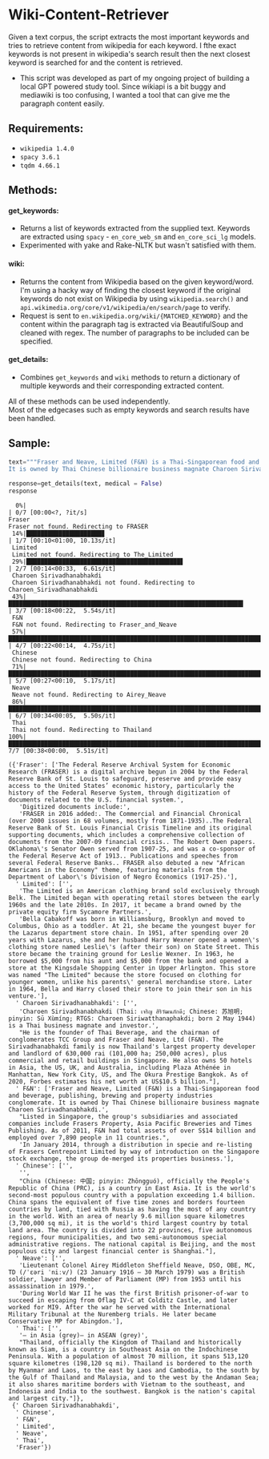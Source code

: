 # Wiki-Content-Retriever

Given a text corpus, the script extracts the most important keywords and tries to retrieve content from wikipedia for each keyword. I fthe exact keywords is not present in wikipedia's search result then the next closest keyword is searched for and the content is retrieved.

- This script was developed as part of my ongoing project of building a local GPT powered study tool. Since wikiapi is a bit buggy and mediawiki is too confusing, I wanted a tool that can give me the paragraph content easily. 

## Requirements:
- `wikipedia 1.4.0`
- `spacy 3.6.1`
- `tqdm 4.66.1`

## Methods:
#### get_keywords:
- Returns a list of keywords extracted from the supplied text. Keywords are extracted using `spacy` - `en_core_web_sm` and `en_core_sci_lg` models.
- Experimented with yake and Rake-NLTK but wasn't satisfied with them.

#### wiki:
- Returns the content from Wikipedia based on the given keyword/word. I'm using a hacky way of finding the closest keyword if the original keywords do not exist on Wikipedia by using `wikipedia.search()` and `api.wikimedia.org/core/v1/wikipedia/en/search/page` to verify.
- Request is sent to `en.wikipedia.org/wiki/{MATCHED_KEYWORD}`  and the content within the paragraph tag is extracted via BeautifulSoup and cleaned with regex. The number of paragraphs to be included can be specified.

#### get_details:
- Combines `get_keywords` and `wiki` methods to return a dictionary of multiple keywords and their corresponding extracted content.

All of these methods can be used independently.  
Most of the edgecases such as empty keywords and search results have been handled.

## Sample:

```python
text="""Fraser and Neave, Limited (F&N) is a Thai-Singaporean food and beverage, publishing, brewing and property industries conglomerate.
It is owned by Thai Chinese billionaire business magnate Charoen Sirivadhanabhakdi."""

response=get_details(text, medical = False)
response
```
```
  0%|                                                                                                                                                                 | 0/7 [00:00<?, ?it/s]
Fraser
Fraser not found. Redirecting to FRASER
 14%|█████████████████████▊                                                                                                                                   | 1/7 [00:10<01:00, 10.13s/it]
 Limited
 Limited not found. Redirecting to The_Limited
 29%|███████████████████████████████████████████▋                                                                                                             | 2/7 [00:14<00:33,  6.61s/it]
 Charoen Sirivadhanabhakdi
 Charoen Sirivadhanabhakdi not found. Redirecting to Charoen_Sirivadhanabhakdi
 43%|█████████████████████████████████████████████████████████████████▌                                                                                       | 3/7 [00:18<00:22,  5.54s/it]
 F&N
 F&N not found. Redirecting to Fraser_and_Neave
 57%|███████████████████████████████████████████████████████████████████████████████████████▍                                                                 | 4/7 [00:22<00:14,  4.75s/it]
 Chinese
 Chinese not found. Redirecting to China
 71%|█████████████████████████████████████████████████████████████████████████████████████████████████████████████▎                                           | 5/7 [00:27<00:10,  5.17s/it]
 Neave
 Neave not found. Redirecting to Airey_Neave
 86%|███████████████████████████████████████████████████████████████████████████████████████████████████████████████████████████████████▏                     | 6/7 [00:34<00:05,  5.50s/it]
 Thai
 Thai not found. Redirecting to Thailand
100%|█████████████████████████████████████████████████████████████████████████████████████████████████████████████████████████████████████████████████████████| 7/7 [00:38<00:00,  5.51s/it]
```
```
({'Fraser': ['The Federal Reserve Archival System for Economic Research (FRASER) is a digital archive begun in 2004 by the Federal Reserve Bank of St. Louis to safeguard, preserve and provide easy access to the United States’ economic history, particularly the history of the Federal Reserve System, through digitization of documents related to the U.S. financial system.',
   'Digitized documents include:',
   'FRASER in 2016 added:. The Commercial and Financial Chronical (over 2000 issues in 68 volumes, mostly from 1871-1935)..The Federal Reserve Bank of St. Louis Financial Crisis Timeline and its original supporting documents, which includes a comprehensive collection of documents from the 2007-09 financial crisis.. The Robert Owen papers. OKlahoma\'s Senator Owen served from 1907-25, and was a co-sponsor of the Federal Reserve Act of 1913.. Publications and speeches from several Federal Reserve Banks.. FRASER also debuted a new "African Americans in the Economy" theme, featuring materials from the Department of Labor\'s Division of Negro Economics (1917-25).'],
  ' Limited': ['',
   'The Limited is an American clothing brand sold exclusively through Belk. The Limited began with operating retail stores between the early 1960s and the late 2010s. In 2017, it became a brand owned by the private equity firm Sycamore Partners.',
   'Bella Cabakoff was born in Williamsburg, Brooklyn and moved to Columbus, Ohio as a toddler. At 21, she became the youngest buyer for the Lazarus department store chain. In 1951, after spending over 20 years with Lazarus, she and her husband Harry Wexner opened a women\'s clothing store named Leslie\'s (after their son) on State Street. This store became the training ground for Leslie Wexner. In 1963, he borrowed $5,000 from his aunt and $5,000 from the bank and opened a store at the Kingsdale Shopping Center in Upper Arlington. This store was named "The Limited" because the store focused on clothing for younger women, unlike his parents\' general merchandise store. Later in 1964, Bella and Harry closed their store to join their son in his venture.'],
  ' Charoen Sirivadhanabhakdi': ['',
   'Charoen Sirivadhanabhakdi (Thai: เจริญ สิริวัฒนภักดี; Chinese: 苏旭明; pinyin: Sū Xùmíng; RTGS: Charoen Siriwatthanaphakdi; born 2 May 1944) is a Thai business magnate and investor.',
   "He is the founder of Thai Beverage, and the chairman of conglomerates TCC Group and Fraser and Neave, Ltd (F&N). The Sirivadhanabhakdi family is now Thailand's largest property developer and landlord of 630,000 rai (101,000 ha; 250,000 acres), plus commercial and retail buildings in Singapore. He also owns 50 hotels in Asia, the US, UK, and Australia, including Plaza Athénée in Manhattan, New York City, US, and The Okura Prestige Bangkok. As of 2020, Forbes estimates his net worth at US$10.5 billion."],
  ' F&N': ['Fraser and Neave, Limited (F&N) is a Thai-Singaporean food and beverage, publishing, brewing and property industries conglomerate. It is owned by Thai Chinese billionaire business magnate Charoen Sirivadhanabhakdi.',
   "Listed in Singapore, the group's subsidiaries and associated companies include Frasers Property, Asia Pacific Breweries and Times Publishing. As of 2011, F&N had total assets of over S$14 billion and employed over 7,890 people in 11 countries.",
   'In January 2014, through a distribution in specie and re-listing of Frasers Centrepoint Limited by way of introduction on the Singapore stock exchange, the group de-merged its properties business.'],
  ' Chinese': ['',
   '',
   "China (Chinese: 中国; pinyin: Zhōngguó), officially the People's Republic of China (PRC), is a country in East Asia. It is the world's second-most populous country with a population exceeding 1.4 billion. China spans the equivalent of five time zones and borders fourteen countries by land, tied with Russia as having the most of any country in the world. With an area of nearly 9.6 million square kilometres (3,700,000 sq mi), it is the world's third largest country by total land area. The country is divided into 22 provinces, five autonomous regions, four municipalities, and two semi-autonomous special administrative regions. The national capital is Beijing, and the most populous city and largest financial center is Shanghai."],
  ' Neave': ['',
   'Lieutenant Colonel Airey Middleton Sheffield Neave, DSO, OBE, MC, TD (/ˈɛəri ˈniːv/) (23 January 1916 – 30 March 1979) was a British soldier, lawyer and Member of Parliament (MP) from 1953 until his assassination in 1979.',
   'During World War II he was the first British prisoner-of-war to succeed in escaping from Oflag IV-C at Colditz Castle, and later worked for MI9. After the war he served with the International Military Tribunal at the Nuremberg trials. He later became Conservative MP for Abingdon.'],
  ' Thai': ['',
   '– in Asia (grey)– in ASEAN (grey)',
   "Thailand, officially the Kingdom of Thailand and historically known as Siam, is a country in Southeast Asia on the Indochinese Peninsula. With a population of almost 70 million, it spans 513,120 square kilometres (198,120 sq mi). Thailand is bordered to the north by Myanmar and Laos, to the east by Laos and Cambodia, to the south by the Gulf of Thailand and Malaysia, and to the west by the Andaman Sea; it also shares maritime borders with Vietnam to the southeast, and Indonesia and India to the southwest. Bangkok is the nation's capital and largest city."]},
 {' Charoen Sirivadhanabhakdi',
  ' Chinese',
  ' F&N',
  ' Limited',
  ' Neave',
  ' Thai',
  'Fraser'})
```
